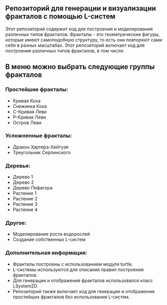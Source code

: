 ## Репозиторий для генерации и визуализации фракталов с помощью L-систем

Этот репозиторий содержит код для построения и моделирования различных типов фракталов. Фракталы - это геометрические фигуры, которые имеют самоподобную структуру, то есть они повторяют сами себя в разных масштабах. Этот репозиторий включает код для построения различных типов фракталов, в том числе:

## В меню можно выбрать следующие группы фракталов
### Простейшие фракталы:
- Кривая Коха
- Снежинка Коха
- C-Кривая Леви
- P-Кривая Леви
- Остров Леви

### Усложненные фракталы:
- Дракон Хартера-Хейтуэя
- Треугольник Серпинского

### Деревья:
- Дерево 1
- Дерево 2
- Дерево Пифагора
- Растение 1
- Растение 2
- Растение 3
- Растение 4

### Другое:
- Моделирование роста водорослей
- Создание собственных L-систем

### Дополнительная информация:

- Фракталы построены с использованием модуля turtle.
- L-системы используются для описания правил построения фракталов.
- Для генерации и отображения фракталов использовался класс LSystem2D.
- Репозиторий также включает код для генерации и отображения простейших фракталов без использования L-систем.
